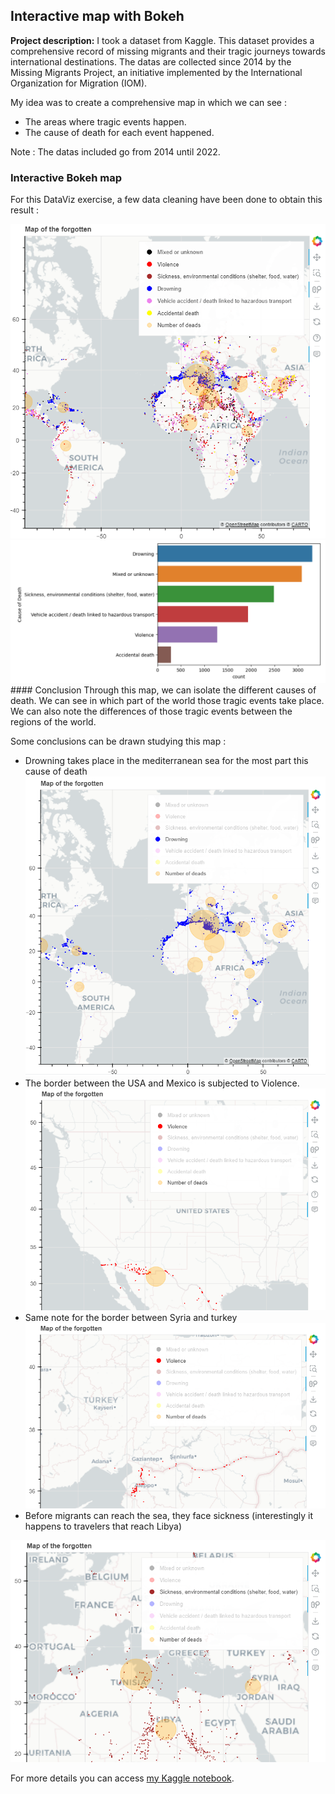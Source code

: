 ## Interactive map with Bokeh

**Project description:** I took a dataset from Kaggle. 
This dataset provides a comprehensive record of missing migrants and their tragic journeys towards international destinations. The datas are collected since 2014 by the Missing Migrants Project, an initiative implemented by the International Organization for Migration (IOM). 

My idea was to create a comprehensive map in which we can see : 
- The areas where tragic events happen.
- The cause of death for each event happened.

Note : The datas included go from 2014 until 2022. 

### Interactive Bokeh map
For this DataViz exercise, a few data cleaning have been done to obtain this result :

<img src="images/bokeh_map.PNG?raw=true"/>
<img src="images/causes of death.PNG?raw=true"/>
#### Conclusion
Through this map, we can isolate the different causes of death. 
We can see in which part of the world those tragic events take place.
We can also note the differences of those tragic events between the regions of the world. 

Some conclusions can be drawn studying this map : 
- Drowning takes place in the mediterranean sea for the most part this cause of death
  <img src="images/drowning.PNG?raw=true"/>
- The border between the USA and Mexico is subjected to Violence.
  <img src="images/USA_Mex.PNG?raw=true"/>
- Same note for the border between Syria and turkey
  <img src="images/turkey_syria.PNG?raw=true"/>
-  Before migrants can reach the sea, they face sickness (interestingly it happens to travelers that reach Libya)
  <img src="images/Libya.PNG?raw=true"/>

For more details you can access [my Kaggle notebook]([https://guides.github.com/features/mastering-markdown/](https://www.kaggle.com/code/stphanedrihem/interactive-bokeh-map-missing-migrants?scriptVersionId=142128813)https://www.kaggle.com/code/stphanedrihem/interactive-bokeh-map-missing-migrants?scriptVersionId=142128813).
